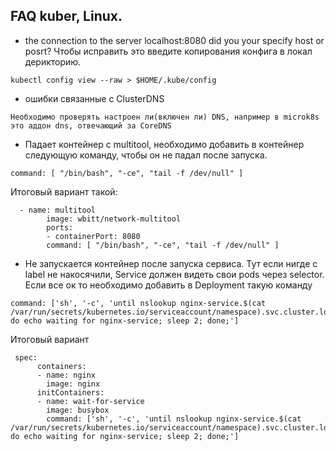 FAQ kuber, Linux.
---

* the connection to the server localhost:8080 did you your specify host or posrt?
Чтобы исправить это введите копирования конфига в локал дерикторию.
```
kubectl config view --raw > $HOME/.kube/config
```
* ошибки связанные с ClusterDNS 
```
Необходимо проверять настроен ли(включен ли) DNS, например в microk8s это аддон dns, отвечающий за CoreDNS
```
* Падает контейнер с multitool, необходимо добавить в контейнер следующую команду, чтобы он не падал после запуска.
```
command: [ "/bin/bash", "-ce", "tail -f /dev/null" ]
```
Итоговый вариант такой:
```
  - name: multitool
        image: wbitt/network-multitool
        ports:
        - containerPort: 8080
        command: [ "/bin/bash", "-ce", "tail -f /dev/null" ]
```

* Не запускается контейнер после запуска сервиса.
Тут если нигде с label не накосячили, Service должен видеть свои pods через selector.
Если все ок то необходимо добавить в Deployment такую команду
```
command: ['sh', '-c', 'until nslookup nginx-service.$(cat /var/run/secrets/kubernetes.io/serviceaccount/namespace).svc.cluster.local; do echo waiting for nginx-service; sleep 2; done;']

```
Итоговый вариант
```
 spec:
      containers:
      - name: nginx
        image: nginx
      initContainers:
      - name: wait-for-service
        image: busybox
        command: ['sh', '-c', 'until nslookup nginx-service.$(cat /var/run/secrets/kubernetes.io/serviceaccount/namespace).svc.cluster.local; do echo waiting for nginx-service; sleep 2; done;']

```
